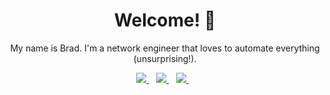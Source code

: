 <h1 align='center'>Welcome! 👋</h1>

<p align="center">
  My name is Brad. I'm a network engineer that loves to automate everything (unsurprising!).
</p>
<p align="center">
  <a href="https://www.linkedin.com/in/bradleeriley/">
    <img src="https://img.shields.io/badge/linkedin-%230077B5.svg?&style=for-the-badge&logo=linkedin&logoColor=white" />
  </a>&nbsp;&nbsp;
   <a href="mailto:brad@nvdlib.com">
    <img src="https://img.shields.io/badge/Gmail-D14836?style=for-the-badge&logo=gmail&logoColor=white" />
  </a>&nbsp;&nbsp;
  <a href="https://github.com/vehemont">
    <img src="https://img.shields.io/badge/GitHub-100000?style=for-the-badge&logo=github&logoColor=white" />
  </a>&nbsp;&nbsp;
  <br><br>
</p>


